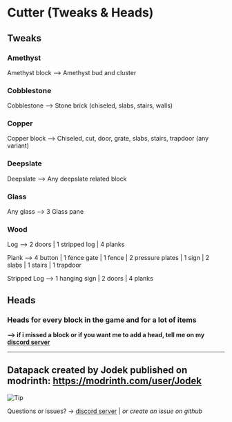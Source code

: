 # Cutter (Tweaks & Heads)

## Tweaks
### Amethyst
Amethyst block --> Amethyst bud and cluster

### Cobblestone
Cobblestone --> Stone brick (chiseled, slabs, stairs, walls)

### Copper
Copper block --> Chiseled, cut, door, grate, slabs, stairs, trapdoor (any variant)

### Deepslate
Deepslate --> Any deepslate related block

### Glass
Any glass --> 3 Glass pane

### Wood
Log --> 2 doors | 1 stripped log | 4 planks

Plank --> 4 button | 1 fence gate | 1 fence | 2 pressure plates | 1 sign | 2 slabs | 1 stairs | 1 trapdoor

Stripped Log --> 1 hanging sign | 2 doors | 4 planks

## Heads

### Heads for every block in the game and for a lot of items

**--> if i missed a block or if you want me to add a head, tell me on my [discord server](https://discord.gg/z2n3qTzQY6)**

---

## Datapack created by Jodek published on modrinth: https://modrinth.com/user/Jodek

<picture>
   <source media="(prefers-color-scheme: light)" srcset="https://raw.githubusercontent.com/Mqxx/GitHub-Markdown/main/blockquotes/badge/light-theme/tip.svg">
  <img alt="Tip" src="https://raw.githubusercontent.com/Mqxx/GitHub-Markdown/main/blockquotes/badge/dark-theme/tip.svg">
 </picture><br>
 
Questions or issues? -> [discord server](https://discord.gg/z2n3qTzQY6) | _or create an issue on github_
